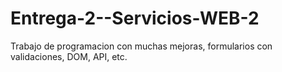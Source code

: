 # Entrega-2--Servicios-WEB-2
Trabajo de programacion con muchas mejoras, formularios con validaciones, DOM, API, etc.
